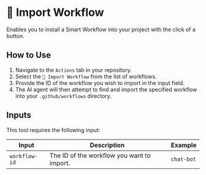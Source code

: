 # 🔄 Import Workflow

Enables you to install a Smart Workflow into your project with the click of a button.

## How to Use

1. Navigate to the `Actions` tab in your repository.
2. Select the `🔄 Import Workflow` from the list of workflows.
3. Provide the ID of the workflow you wish to import in the input field.
4. The AI agent will then attempt to find and import the specified workflow into your `.github/workflows` directory.

## Inputs

This tool requires the following input:

| Input         | Description                                | Example    |
|---------------|--------------------------------------------|------------|
| `workflow-id` | The ID of the workflow you want to import. | `chat-bot` |
